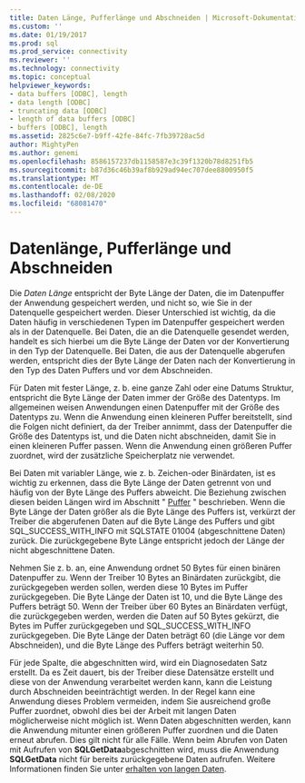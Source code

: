 ```yaml
---
title: Daten Länge, Pufferlänge und Abschneiden | Microsoft-Dokumentation
ms.custom: ''
ms.date: 01/19/2017
ms.prod: sql
ms.prod_service: connectivity
ms.reviewer: ''
ms.technology: connectivity
ms.topic: conceptual
helpviewer_keywords:
- data buffers [ODBC], length
- data length [ODBC]
- truncating data [ODBC]
- length of data buffers [ODBC]
- buffers [ODBC], length
ms.assetid: 2825c6e7-b9ff-42fe-84fc-7fb39728ac5d
author: MightyPen
ms.author: genemi
ms.openlocfilehash: 8586157237db1158587e3c39f1320b78d8251fb5
ms.sourcegitcommit: b87d36c46b39af8b929ad94ec707dee8800950f5
ms.translationtype: MT
ms.contentlocale: de-DE
ms.lasthandoff: 02/08/2020
ms.locfileid: "68081470"
---
```

# <a name="data-length-buffer-length-and-truncation"></a>Datenlänge, Pufferlänge und Abschneiden
Die *Daten Länge* entspricht der Byte Länge der Daten, die im Datenpuffer der Anwendung gespeichert werden, und nicht so, wie Sie in der Datenquelle gespeichert werden. Dieser Unterschied ist wichtig, da die Daten häufig in verschiedenen Typen im Datenpuffer gespeichert werden als in der Datenquelle. Bei Daten, die an die Datenquelle gesendet werden, handelt es sich hierbei um die Byte Länge der Daten vor der Konvertierung in den Typ der Datenquelle. Bei Daten, die aus der Datenquelle abgerufen werden, entspricht dies der Byte Länge der Daten nach der Konvertierung in den Typ des Daten Puffers und vor dem Abschneiden.  
  
 Für Daten mit fester Länge, z. b. eine ganze Zahl oder eine Datums Struktur, entspricht die Byte Länge der Daten immer der Größe des Datentyps. Im allgemeinen weisen Anwendungen einen Datenpuffer mit der Größe des Datentyps zu. Wenn die Anwendung einen kleineren Puffer bereitstellt, sind die Folgen nicht definiert, da der Treiber annimmt, dass der Datenpuffer die Größe des Datentyps ist, und die Daten nicht abschneiden, damit Sie in einen kleineren Puffer passen. Wenn die Anwendung einen größeren Puffer zuordnet, wird der zusätzliche Speicherplatz nie verwendet.  
  
 Bei Daten mit variabler Länge, wie z. b. Zeichen-oder Binärdaten, ist es wichtig zu erkennen, dass die Byte Länge der Daten getrennt von und häufig von der Byte Länge des Puffers abweicht. Die Beziehung zwischen diesen beiden Längen wird im Abschnitt " [Puffer](../../../odbc/reference/develop-app/buffers.md) " beschrieben. Wenn die Byte Länge der Daten größer als die Byte Länge des Puffers ist, verkürzt der Treiber die abgerufenen Daten auf die Byte Länge des Puffers und gibt SQL_SUCCESS_WITH_INFO mit SQLSTATE 01004 (abgeschnittene Daten) zurück. Die zurückgegebene Byte Länge entspricht jedoch der Länge der nicht abgeschnittene Daten.  
  
 Nehmen Sie z. b. an, eine Anwendung ordnet 50 Bytes für einen binären Datenpuffer zu. Wenn der Treiber 10 Bytes an Binärdaten zurückgibt, die zurückgegeben werden sollen, werden diese 10 Bytes im Puffer zurückgegeben. Die Byte Länge der Daten ist 10, und die Byte Länge des Puffers beträgt 50. Wenn der Treiber über 60 Bytes an Binärdaten verfügt, die zurückgegeben werden, werden die Daten auf 50 Bytes gekürzt, die Bytes im Puffer zurückgegeben und SQL_SUCCESS_WITH_INFO zurückgegeben. Die Byte Länge der Daten beträgt 60 (die Länge vor dem Abschneiden), und die Byte Länge des Puffers beträgt weiterhin 50.  
  
 Für jede Spalte, die abgeschnitten wird, wird ein Diagnosedaten Satz erstellt. Da es Zeit dauert, bis der Treiber diese Datensätze erstellt und diese von der Anwendung verarbeitet werden kann, kann die Leistung durch Abschneiden beeinträchtigt werden. In der Regel kann eine Anwendung dieses Problem vermeiden, indem Sie ausreichend große Puffer zuordnet, obwohl dies bei der Arbeit mit langen Daten möglicherweise nicht möglich ist. Wenn Daten abgeschnitten werden, kann die Anwendung mitunter einen größeren Puffer zuordnen und die Daten erneut abrufen. Dies gilt nicht für alle Fälle. Wenn beim Abrufen von Daten mit Aufrufen von **SQLGetData**abgeschnitten wird, muss die Anwendung **SQLGetData** nicht für bereits zurückgegebene Daten aufrufen. Weitere Informationen finden Sie unter [erhalten von langen Daten](../../../odbc/reference/develop-app/getting-long-data.md).
